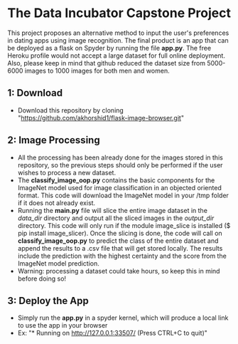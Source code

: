 # The Data Incubator Capstone Project

This project proposes an alternative method to input the user's preferences in 
dating apps using image recognition. The final product is an app that can be deployed
as a flask on Spyder by running the file **app.py**. The free Heroku profile would not
accept a large dataset for full online deployment. Also, please keep in mind that
github reduced the dataset size from 5000-6000 images to 1000 images for both men and women.

## 1: Download

- Download this repository by cloning "https://github.com/akhorshid1/flask-image-browser.git"

## 2: Image Processing

- All the processing has been already done for the images stored in this repository, so the
previous steps should only be performed if the user wishes to process a new dataset.
- The **classify_image_oop.py** contains the basic components for the ImageNet model
used for image classification in an objected oriented format. This code will download 
the ImageNet model in your /tmp folder if it does not already exist.
- Running the **main.py** file will slice the entire image dataset in the *data_dir* directory
and output all the sliced images in the *output_dir* directory. This code will only run if the
module image_slice is installed ($ pip install image_slicer). Once the slicing is done,
the code will call on **classify_image_oop.py** to predict the class of the entire dataset
and append the results to a .csv file that will get stored locally. 
The results include the prediction with the highest certainty and the score from the ImageNet model prediction.
- Warning: processing a dataset could take hours, so keep this in mind before doing so!

## 3: Deploy the App
- Simply run the **app.py** in a spyder kernel, which will produce a local link to use the app
in your browser
- Ex: "* Running on http://127.0.0.1:33507/ (Press CTRL+C to quit)"